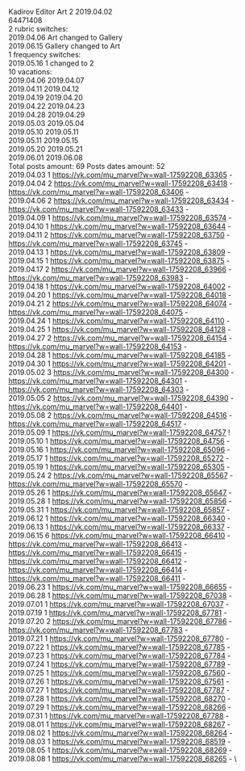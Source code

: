 Kadirov	Editor Art 2 2019.04.02\
64471408\
2 rubric switches:\
2019.04.06 Art changed to Gallery \
2019.06.15 Gallery changed to Art \
1 frequency switches:\
2019.05.16 1 changed to 2 \
10 vacations:\
2019.04.06 2019.04.07 \
2019.04.11 2019.04.12 \
2019.04.19 2019.04.20 \
2019.04.22 2019.04.23 \
2019.04.28 2019.04.29 \
2019.05.03 2019.05.04 \
2019.05.10 2019.05.11 \
2019.05.11 2019.05.15 \
2019.05.20 2019.05.21 \
2019.06.01 2019.06.08 \
Total posts amount: 69	Posts dates amount: 52\
2019.04.03 1 https://vk.com/mu_marvel?w=wall-17592208_63365 - \
2019.04.04 2 https://vk.com/mu_marvel?w=wall-17592208_63418 - https://vk.com/mu_marvel?w=wall-17592208_63406 - \
2019.04.06 2 https://vk.com/mu_marvel?w=wall-17592208_63434 - https://vk.com/mu_marvel?w=wall-17592208_63433 - \
2019.04.09 1 https://vk.com/mu_marvel?w=wall-17592208_63574 - \
2019.04.10 1 https://vk.com/mu_marvel?w=wall-17592208_63644 - \
2019.04.11 2 https://vk.com/mu_marvel?w=wall-17592208_63750 - https://vk.com/mu_marvel?w=wall-17592208_63745 - \
2019.04.13 1 https://vk.com/mu_marvel?w=wall-17592208_63809 - \
2019.04.15 1 https://vk.com/mu_marvel?w=wall-17592208_63875 - \
2019.04.17 2 https://vk.com/mu_marvel?w=wall-17592208_63966 - https://vk.com/mu_marvel?w=wall-17592208_63983 - \
2019.04.18 1 https://vk.com/mu_marvel?w=wall-17592208_64002 - \
2019.04.20 1 https://vk.com/mu_marvel?w=wall-17592208_64018 - \
2019.04.21 2 https://vk.com/mu_marvel?w=wall-17592208_64074 - https://vk.com/mu_marvel?w=wall-17592208_64075 - \
2019.04.24 1 https://vk.com/mu_marvel?w=wall-17592208_64110 - \
2019.04.25 1 https://vk.com/mu_marvel?w=wall-17592208_64128 - \
2019.04.27 2 https://vk.com/mu_marvel?w=wall-17592208_64154 - https://vk.com/mu_marvel?w=wall-17592208_64153 - \
2019.04.28 1 https://vk.com/mu_marvel?w=wall-17592208_64185 - \
2019.04.30 1 https://vk.com/mu_marvel?w=wall-17592208_64201 - \
2019.05.02 3 https://vk.com/mu_marvel?w=wall-17592208_64300 - https://vk.com/mu_marvel?w=wall-17592208_64301 - https://vk.com/mu_marvel?w=wall-17592208_64303 - \
2019.05.05 2 https://vk.com/mu_marvel?w=wall-17592208_64390 - https://vk.com/mu_marvel?w=wall-17592208_64401 - \
2019.05.08 2 https://vk.com/mu_marvel?w=wall-17592208_64516 - https://vk.com/mu_marvel?w=wall-17592208_64517 - \
2019.05.09 1 https://vk.com/mu_marvel?w=wall-17592208_64757 ! \
2019.05.10 1 https://vk.com/mu_marvel?w=wall-17592208_64756 - \
2019.05.16 1 https://vk.com/mu_marvel?w=wall-17592208_65096 - \
2019.05.17 1 https://vk.com/mu_marvel?w=wall-17592208_65272 - \
2019.05.19 1 https://vk.com/mu_marvel?w=wall-17592208_65305 - \
2019.05.24 2 https://vk.com/mu_marvel?w=wall-17592208_65567 - https://vk.com/mu_marvel?w=wall-17592208_65570 - \
2019.05.26 1 https://vk.com/mu_marvel?w=wall-17592208_65647 - \
2019.05.28 1 https://vk.com/mu_marvel?w=wall-17592208_65856 - \
2019.05.31 1 https://vk.com/mu_marvel?w=wall-17592208_65857 - \
2019.06.12 1 https://vk.com/mu_marvel?w=wall-17592208_66340 - \
2019.06.13 1 https://vk.com/mu_marvel?w=wall-17592208_66337 - \
2019.06.15 6 https://vk.com/mu_marvel?w=wall-17592208_66410 - https://vk.com/mu_marvel?w=wall-17592208_66413 - https://vk.com/mu_marvel?w=wall-17592208_66415 - https://vk.com/mu_marvel?w=wall-17592208_66412 - https://vk.com/mu_marvel?w=wall-17592208_66414 - https://vk.com/mu_marvel?w=wall-17592208_66411 - \
2019.06.23 1 https://vk.com/mu_marvel?w=wall-17592208_66655 - \
2019.06.28 1 https://vk.com/mu_marvel?w=wall-17592208_67038 - \
2019.07.01 1 https://vk.com/mu_marvel?w=wall-17592208_67037 - \
2019.07.19 1 https://vk.com/mu_marvel?w=wall-17592208_67781 - \
2019.07.20 2 https://vk.com/mu_marvel?w=wall-17592208_67786 - https://vk.com/mu_marvel?w=wall-17592208_67783 - \
2019.07.21 1 https://vk.com/mu_marvel?w=wall-17592208_67780 - \
2019.07.22 1 https://vk.com/mu_marvel?w=wall-17592208_67785 - \
2019.07.23 1 https://vk.com/mu_marvel?w=wall-17592208_67784 - \
2019.07.24 1 https://vk.com/mu_marvel?w=wall-17592208_67789 - \
2019.07.25 1 https://vk.com/mu_marvel?w=wall-17592208_67560 - \
2019.07.26 1 https://vk.com/mu_marvel?w=wall-17592208_67561 - \
2019.07.27 1 https://vk.com/mu_marvel?w=wall-17592208_67787 - \
2019.07.28 1 https://vk.com/mu_marvel?w=wall-17592208_68270 - \
2019.07.29 1 https://vk.com/mu_marvel?w=wall-17592208_68266 - \
2019.07.31 1 https://vk.com/mu_marvel?w=wall-17592208_67788 - \
2019.08.01 1 https://vk.com/mu_marvel?w=wall-17592208_68267 - \
2019.08.02 1 https://vk.com/mu_marvel?w=wall-17592208_68264 - \
2019.08.03 1 https://vk.com/mu_marvel?w=wall-17592208_68519 - \
2019.08.05 1 https://vk.com/mu_marvel?w=wall-17592208_68269 - \
2019.08.08 1 https://vk.com/mu_marvel?w=wall-17592208_68265 - \

